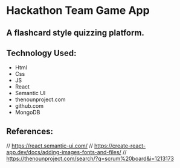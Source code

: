 # Hackathon Team Game App

## A flashcard style quizzing platform.

## Technology Used:
- Html
- Css
- JS
- React
- Semantic UI
- thenounproject.com
- github.com
- MongoDB

## References:
// https://react.semantic-ui.com/
// https://create-react-app.dev/docs/adding-images-fonts-and-files/
// https://thenounproject.com/search/?q=scrum%20board&i=1213173